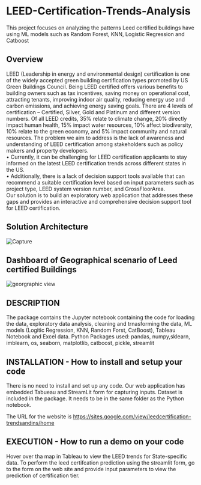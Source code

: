 # LEED-Certification-Trends-Analysis
This project focuses on analyzing the patterns Leed certified buildings have using ML models such as Random Forest, KNN, Logistic Regression and Catboost
## Overview
LEED (Leadership in energy and environmental design) certification is one of the widely accepted 
green building certification types promoted by US Green Buildings Council. Being LEED certified 
offers various benefits to building owners such as tax incentives, saving money on operational 
cost, attracting tenants, improving indoor air quality, reducing energy use and carbon emissions, 
and achieving energy saving goals. There are 4 levels of certification – Certified, Silver, Gold and 
Platinum and different version numbers. Of all LEED credits, 35% relate to climate change, 20% 
directly impact human health, 15% impact water resources, 10% affect biodiversity, 10% relate to 
the green economy, and 5% impact community and natural resources.
The problem we aim to address is the lack of awareness and understanding of LEED certification 
among stakeholders such as policy makers and property developers.  
• Currently, it can be challenging for LEED certification applicants to stay informed on the 
latest LEED certification trends across different states in the US.  
• Additionally, there is a lack of decision support tools available that can recommend a 
suitable certification level based on input parameters such as project type, LEED system 
version number, and GrossFloorArea.  
Our solution is to build an exploratory web application that addresses these gaps and provides 
an interactive and comprehensive decision support tool for LEED certification.

## Solution Architecture
![Capture](https://github.com/shadman16/LEED-Certification-Trends-Analysis/assets/66548483/8490d3a3-eeb6-4a11-95f6-854e499b9ffe)

## Dashboard of Geographical scenario of Leed certified Buildings

![georgraphic view](https://github.com/shadman16/LEED-Certification-Trends-Analysis/assets/66548483/763a1252-f180-4254-bc1d-478b5b0a5de4)
## DESCRIPTION
The package contains the Jupyter notebook containing the code for loading the data, exploratory data analysis, cleaning and trnasforming the data, ML models (Logitic Regression, KNN, Random Forst, CatBoost), Tableau Notebook and Excel data. 
Python Packages used: pandas, numpy,sklearn, imblearn, os, seaborn, matplotlib, catboost, pickle, streamlit


## INSTALLATION - How to install and setup your code
There is no need to install and set up any code. Our web application has embedded Tabueau and StreamLit form for capturing inputs. 
Dataset is included in the package. It needs to be in the same folder as the Python notebook.

The URL for the website is https://sites.google.com/view/leedcertification-trendsandins/home

## EXECUTION - How to run a demo on your code
Hover over tha map in Tableau to view the LEED trends for State-specific data. 
To perform the leed certifcation prediction using the streamlit form, go to the form on the web site and provide input parameters to view the prediction of certification tier.

